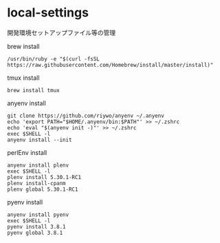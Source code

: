 # local-settings

開発環境セットアップファイル等の管理

brew install
```
/usr/bin/ruby -e "$(curl -fsSL https://raw.githubusercontent.com/Homebrew/install/master/install)"
```

tmux install
```
brew install tmux
```

anyenv install

```
git clone https://github.com/riywo/anyenv ~/.anyenv
echo 'export PATH="$HOME/.anyenv/bin:$PATH"' >> ~/.zshrc
echo 'eval "$(anyenv init -)"' >> ~/.zshrc
exec $SHELL -l
anyenv install --init
```

perlEnv install
```
anyenv install plenv
exec $SHELL -l
plenv install 5.30.1-RC1
plenv install-cpanm
plenv global 5.30.1-RC1
```

pyenv install
```
anyenv install pyenv
exec $SHELL -l
pyenv install 3.8.1
pyenv global 3.8.1
```

